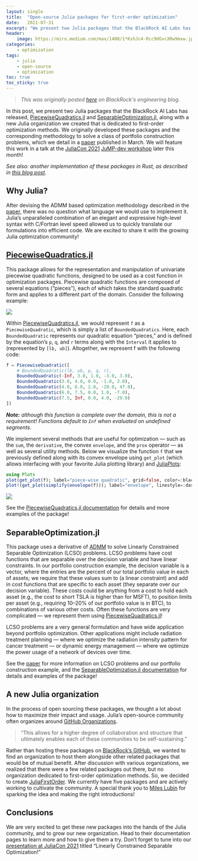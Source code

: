 ```yaml
---
layout: single
title:  "Open-source Julia packages for first-order optimization"
date:   2021-07-31
excerpt: "We present two Julia packages that the BlackRock AI Labs has released, PiecewiseQuadratics.jl and SeparableOptimization.jl, along with a new Julia organization we created that is dedicated to first-order optimization methods."
header:
    image: https://miro.medium.com/max/1400/1*KshJc4-Rcc9dGvcXRw9mxw.jpeg
categories:
    - optimization
tags:
    - julia
    - open-source
    - optimization
toc: true
toc_sticky: true
---
```

> *This was originally posted [here](https://medium.com/blackrock-engineering/open-source-julia-packages-for-first-order-optimization-ac51f0f1aa09) on BlackRock's engineering blog.*

In this post, we present two Julia packages that the BlackRock AI Labs has released, [PiecewiseQuadratics.jl](https://github.com/JuliaFirstOrder/PiecewiseQuadratics.jl) and [SeparableOptimization.jl](https://github.com/JuliaFirstOrder/SeparableOptimization.jl), along with a new Julia organization we created that is dedicated to first-order optimization methods. We originally developed these packages and the corresponding methodology to solve a class of portfolio construction problems, which we detail in a [paper](https://arxiv.org/abs/2103.05455) published in March. We will feature this work in a talk at the [JuliaCon 2021](https://juliacon.org/2021/) [JuMP-dev workshop](https://jump.dev/meetings/juliacon2021/) later this month!

*See also: another implementation of these packages in Rust, as described in [this blog post](https://medium.com/blackrock-engineering/writing-an-optimization-library-in-rust-588628c0e500).*

## Why Julia?
After devising the ADMM based optimization methodology described in the [paper](https://arxiv.org/abs/2103.05455), there was no question what language we would use to implement it. Julia’s unparalleled combination of an elegant and expressive high-level syntax with C/Fortran level speed allowed us to quickly translate our formulations into efficient code. We are excited to share it with the growing Julia optimization community!

## [PiecewiseQuadratics.jl](https://github.com/JuliaFirstOrder/PiecewiseQuadratics.jl)
This package allows for the representation and manipulation of univariate piecewise quadratic functions, designed to be used as a cost function in optimization packages.
Piecewise quadratic functions are composed of several equations (“pieces”), each of which takes the standard quadratic form and applies to a different part of the domain. Consider the following example:

![](https://miro.medium.com/max/601/1*-XFLInQVTjJ4Wpb8Vfbvig.png)

Within [PiecewiseQuadratics.jl](https://github.com/JuliaFirstOrder/PiecewiseQuadratics.jl), we would represent `f` as a `PiecewiseQuadratic`, which is simply a list of `BoundedQuadratics`. Here, each `BoundedQuadratic` represents our quadratic equation “pieces,” and is defined by the equation’s `p`, `q`, and `r` terms along with the `Interval` it applies to (represented by `[lb, ub]`). Altogether, we represent f with the following code:
```julia
f = PiecewiseQuadratic([
    # BoundedQuadratic(lb, ub, p, q, r),
    BoundedQuadratic(-Inf, 3.0, 1.0, -3.0, 3.0),
    BoundedQuadratic(3.0, 4.0, 0.0, -1.0, 3.0),
    BoundedQuadratic(4.0, 6.0, 2.0, -20.0, 47.0),
    BoundedQuadratic(6.0, 7.5, 0.0, 1.0, -7.0),
    BoundedQuadratic(7.5, Inf, 0.0, 4.0, -29.0)
])
```
***Note:*** *although this function is complete over the domain, this is not a requirement! Functions default to `Inf` when evaluated on undefined segments.*

We implement several methods that are useful for optimization — such as the `sum`, the `derivative`, the convex `envelope`, and the `prox` operator — as well as several utility methods. Below we visualize the function `f` that we previously defined along with its convex envelope using `get_plot` (which allows interfacing with your favorite Julia plotting library) and [JuliaPlots](http://juliaplots.org/):
```julia
using Plots
plot(get_plot(f); label="piece-wise quadratic", grid=false, color=:black)
plot!(get_plot(simplify(envelope(f))); label="envelope", linestyle=:dash, color=:blue, la=0.5)
```

![](https://miro.medium.com/max/700/1*7NKzaEbGVDkwXepADdBsnQ.png)

See the [PiecewiseQuadratics.jl documentation](https://juliafirstorder.github.io/PiecewiseQuadratics.jl/stable/) for details and more examples of the package!

## SeparableOptimization.jl
This package uses a derivative of [ADMM](https://stanford.edu/~boyd/admm.html) to solve Linearly Constrained Separable Optimization (LCSO) problems. LCSO problems have cost functions that are separable over the decision variable and have linear constraints.
In our portfolio construction example, the decision variable is a vector, where the entries are the percent of our total portfolio value in each of assets; we require that these values sum to (a linear constraint) and add in cost functions that are specific to each asset (they separate over our decision variable). These costs could be anything from a cost to hold each asset (e.g., the cost to short TSLA is higher than for MSFT), to position limits per asset (e.g., requiring 10–20% of our portfolio value is in BTC), to combinations of various other costs. Often these functions are very complicated — we represent them using [PiecewiseQuadratics.jl](https://github.com/JuliaFirstOrder/PiecewiseQuadratics.jl)!

LCSO problems are a very general formulation and have wide application beyond portfolio optimization. Other applications might include radiation treatment planning — where we optimize the radiation intensity pattern for cancer treatment — or dynamic energy management — where we optimize the power usage of a network of devices over time.

See the [paper](https://arxiv.org/abs/2103.05455) for more information on LCSO problems and our portfolio construction example, and the [SeparableOptimization.jl documentation](https://juliafirstorder.github.io/SeparableOptimization.jl/dev/) for details and examples of the package!

## A new Julia organization
In the process of open sourcing these packages, we thought a lot about how to maximize their impact and usage. Julia’s open-source community often organizes around [GitHub Organizations](https://julialang.org/community/organizations/).

> “This allows for a higher degree of collaboration and structure that ultimately enables each of these communities to be self-sustaining.”

Rather than hosting these packages on [BlackRock’s GitHub](https://github.com/blackrock/), we wanted to find an organization to host them alongside other related packages that would be of mutual benefit. After discussion with various organizations, we realized that there were a few related packages out there, but no organization dedicated to first-order optimization methods. So, we decided to create [JuliaFirstOrder](https://github.com/JuliaFirstOrder). We currently have five packages and are actively working to cultivate the community. A special thank you to [Miles Lubin](https://mlubin.github.io/) for sparking the idea and making the right introductions!

## Conclusions
We are very excited to get these new packages into the hands of the Julia community, and to grow our new organization. Head to their documentation pages to learn more and how to give them a try. Don’t forget to tune into our [presentation at JuliaCon 2021](https://live.juliacon.org/talk/FGUEAM) titled “Linearly Constrained Separable Optimization!”